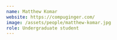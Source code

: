 ```yaml
---
name: Matthew Komar
website: https://compuginger.com/
image: /assets/people/matthew-komar.jpg
role: Undergraduate student
---
```

